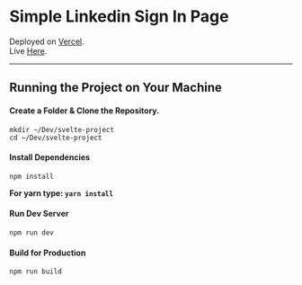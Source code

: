 # Simple Linkedin Sign In Page

Deployed on [Vercel](https://vercel.com/). <br/>
Live [Here](https://sample-svelte.vercel.app/).

---
## Running the Project on Your Machine

#### Create a Folder & Clone the Repository.
```
mkdir ~/Dev/svelte-project
cd ~/Dev/svelte-project
```

#### Install Dependencies
```
npm install
```

**For yarn  type: `yarn install`**

#### Run Dev Server
```
npm run dev
```

#### Build for Production
```
npm run build
```
